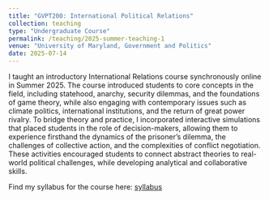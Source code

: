 ```yaml
---
title: "GVPT200: International Political Relations"
collection: teaching
type: "Undergraduate Course"
permalink: /teaching/2025-summer-teaching-1
venue: "University of Maryland, Government and Politics"
date: 2025-07-14
---
```

I taught an introductory International Relations course synchronously online in Summer 2025. 
The course introduced students to core concepts in the field, including statehood, anarchy, security dilemmas, and the foundations of game theory, while also engaging with contemporary issues such as climate politics, international institutions, and the return of great power rivalry. 
To bridge theory and practice, I incorporated interactive simulations that placed students in the role of decision-makers, allowing them to experience firsthand the dynamics of the prisoner’s dilemma, the challenges of collective action, and the complexities of conflict negotiation. 
These activities encouraged students to connect abstract theories to real-world political challenges, while developing analytical and collaborative skills.

Find my syllabus for the course here: <a href="_International Political Relations Syllabus (5).pdf">syllabus</a>

